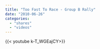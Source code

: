 ```yaml
---
title: "Too Fast To Race - Group B Rally"
date: "2010-06-26"
categories:
  - "shares"
  - "videos"
---
```


<div style="width: 70vw;">{{< youtube k-T_WGEajCY>}}</div>

